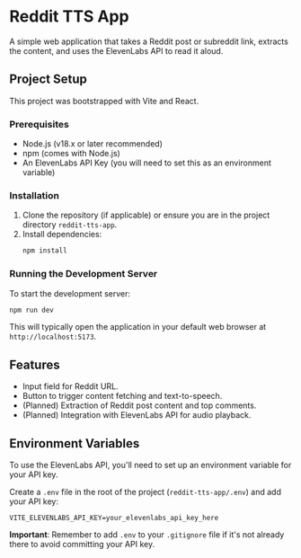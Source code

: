 
# Reddit TTS App

A simple web application that takes a Reddit post or subreddit link, extracts the content, and uses the ElevenLabs API to read it aloud.

## Project Setup

This project was bootstrapped with Vite and React.

### Prerequisites

- Node.js (v18.x or later recommended)
- npm (comes with Node.js)
- An ElevenLabs API Key (you will need to set this as an environment variable)

### Installation

1.  Clone the repository (if applicable) or ensure you are in the project directory `reddit-tts-app`.
2.  Install dependencies:
    ```bash
    npm install
    ```


### Running the Development Server

To start the development server:

```bash
npm run dev
```

This will typically open the application in your default web browser at `http://localhost:5173`.

## Features

-   Input field for Reddit URL.
-   Button to trigger content fetching and text-to-speech.
-   (Planned) Extraction of Reddit post content and top comments.
-   (Planned) Integration with ElevenLabs API for audio playback.

## Environment Variables

To use the ElevenLabs API, you'll need to set up an environment variable for your API key.

Create a `.env` file in the root of the project (`reddit-tts-app/.env`) and add your API key:

```
VITE_ELEVENLABS_API_KEY=your_elevenlabs_api_key_here
```

**Important**: Remember to add `.env` to your `.gitignore` file if it's not already there to avoid committing your API key.

